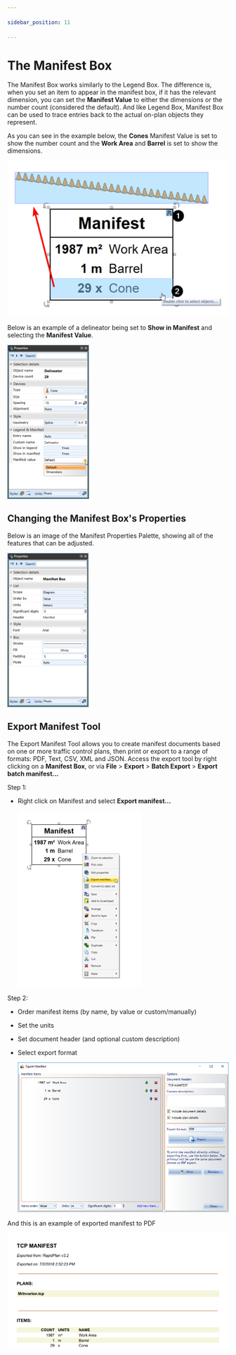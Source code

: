 ```yaml
---

sidebar_position: 11

---
```

# The Manifest Box

The Manifest Box works similarly to the Legend Box. The difference is, when you set an item to appear in the manifest box, if it has the relevant dimension, you can set the **Manifest Value** to either the dimensions or the number count (considered the default). And like Legend Box, Manifest Box can be used to trace entries back to the actual on-plan objects they represent.

As you can see in the example below, the **Cones** Manifest Value is set to show the number count and the **Work Area** and **Barrel** is set to show the dimensions.

![Manifest_values](./assets/Manifest_values.png)

Below is an example of a delineator being set to **Show in Manifest** and selecting the **Manifest Value**.

![Delineator_Manifest_Property_Options](./assets/Delineator_Manifest_Property_Options.png)

## Changing the Manifest Box's Properties

Below is an image of the Manifest Properties Palette, showing all of the features that can be adjusted.

![Manifest_Box_Properties](./assets/Manifest_Box_Properties.png)

## Export Manifest Tool

The Export Manifest Tool allows you to create manifest documents based on one or more traffic control plans, then print or export to a range of formats: PDF, Text, CSV, XML and JSON. Access the export tool by right clicking on a **Manifest Box**, or via **File** > **Export** > **Batch Export** > **Export batch manifest...**

Step 1:

- Right click on Manifest and select **Export manifest...**

    ![Right_click_manifest_export](./assets/Right_click_manifest_export.png)

Step 2:

- Order manifest items (by name, by value or custom/manually)
- Set the units
- Set document header (and optional custom description)
- Select export format

    ![Manifest_export](./assets/Manifest_export.png)

And this is an example of exported manifest to PDF

![Manifest_pdf_example](./assets/Manifest_pdf_example.png)
